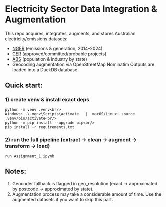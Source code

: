 # Electricity Sector Data Integration & Augmentation

This repo acquires, integrates, augments, and stores Australian electricity/emissions datasets:
- [NGER](https://data.cer.gov.au/datasets/NGER/ID0243) (emissions & generation, 2014–2024)
- [CER](https://cer.gov.au/markets/reports-and-data/large-scale-renewable-energy-data) (approved/committed/probable projects)
- [ABS](https://www.abs.gov.au/methodologies/data-region-methodology/2011-24#data-downloads) (population & industry by state)
- Geocoding augmentation via OpenStreetMap Nominatim
Outputs are loaded into a DuckDB database.

## Quick start:
### 1) create venv & install exact deps
```
python -m venv .venv<br/>
Windows: .\.venv\Scripts\activate   |  macOS/Linux: source .venv/bin/activate<br/>
python -m pip install --upgrade pip<br/>
pip install -r requirements.txt
```

### 2) run the full pipeline (extract -> clean -> augment -> transform -> load)
```
run Assignment_1.ipynb
```

## Notes:
1. Geocoder fallback is flagged in geo_resolution (exact -> approximated by postcode -> approximated by state).
2. Augmentation process may take a considerable amount of time. Use the augmented datasets if you want to skip this part.
